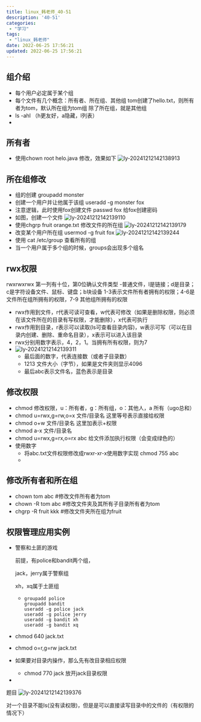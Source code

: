 ```yaml
---
title: linux_韩老师_40-51
description: '40-51'
categories:
 - "学习"
tags: 
 - "linux_韩老师"
date: 2022-06-25 17:56:21
updated: 2022-06-25 17:56:21
---
```


## 组介绍

- 每个用户必定属于某个组
- 每个文件有几个概念：所有者、所在组、其他组
  tom创建了hello.txt，则所有者为tom，默认所在组为tom组
  除了所在组，就是其他组
- ls -ahl  （h更友好，a隐藏，l列表）
- 

## 所有者

- 使用chown root helo.java 修改，效果如下
  ![ly-20241212142138913](img/ly-20241212142138913.png)

## 所在组修改

- 组的创建
  groupadd monster
- 创建一个用户并让他属于该组
  useradd -g monster fox
- 注意逻辑，此时使用fox创建文件
  passwd fox 给fox创建密码
- 如图，创建一个文件
  ![ly-20241212142139110](img/ly-20241212142139110.png)
- 使用chgrp fruit orange.txt
  修改文件的所在组
  ![ly-20241212142139179](img/ly-20241212142139179.png)
- 改变某个用户所在组
  usermod -g fruit fox
  ![ly-20241212142139244](img/ly-20241212142139244.png)
- 使用 cat /etc/group 查看所有的组
- 当一个用户属于多个组的时候，groups会出现多个组名

## rwx权限

rwxrwxrwx
第一列有十位，第0位确认文件类型
-普通文件，l是链接；d是目录；c是字符设备文件、鼠标、键盘；b块设备
1-3表示文件所有者拥有的权限；4-6是文件所在组所拥有的权限，7-9 其他组所拥有的权限

- rwx作用到文件，r代表可读可查看，w代表可修改（如果是删除权限，则必须在该文件所在的目录有写权限，才能删除），x代表可执行
- rwx作用到目录，r表示可以读取(ls可查看目录内容)，w表示可写（可以在目录内创建、删除、重命名目录），x表示可以进入该目录
- rwx分别用数字表示，4，2，1。当拥有所有权限，则为7
- 
  ![ly-20241212142139311](img/ly-20241212142139311.png)
  - 最后面的数字，代表连接数（或者子目录数）
  - 1213 文件大小（字节），如果是文件夹则显示4096
  - 最后abc表示文件名，蓝色表示是目录

## 修改权限

- chmod 修改权限，u：所有者，g：所有组，o：其他人，a 所有（ugo总和）
- chmod u=rwx,g=rw,o=x  文件/目录名
  这里等号表示直接给权限
- chmod o+w 文件/目录名
  这里加表示+权限
- chmod a-x 文件/目录名
- chmod u=rwx,g=rx,o=rx abc 给文件添加执行权限（会变成绿色的）
- 使用数字
  - 将abc.txt文件权限修改成rwxr-xr-x使用数字实现
    chmod 755 abc
  - 



## 修改所有者和所在组

- chown tom abc  #修改文件所有者为tom
- chown -R tom abc #修改文件夹及其所有子目录所有者为tom
- chgrp -R fruit kkk #修改文件夹所在组为fruit

## 权限管理应用实例

- 警察和土匪的游戏

  前提，有police和bandit两个组，

  jack，jerry属于警察组

  xh，xq属于土匪组

  - ```shell
    groupadd police
    groupadd bandit
    useradd -g police jack
    useradd -g police jerry
    useradd -g bandit xh
    useradd -g bandit xq
    ```
  
- chmod 640 jack.txt

- chmod o=r,g=rw jack.txt

- 如果要对目录内操作，那么先有改目录相应权限

  - chmod 770 jack 放开jack目录权限

- 

题目
![ly-20241212142139376](img/ly-20241212142139376.png)



对一个目录不能ls(没有读权限)，但是是可以直接读写目录中的文件的（有权限的情况下）

## 

